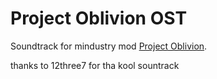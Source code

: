 # Project Oblivion OST
Soundtrack for mindustry mod [Project Oblivion](https://github.com/uujuju1/project-oblivion).

thanks to 12three7 for tha kool sountrack
